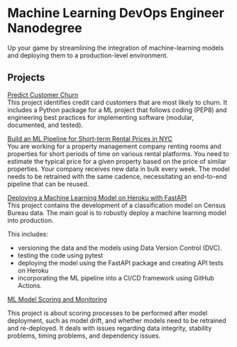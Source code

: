 # Machine Learning DevOps Engineer Nanodegree
Up your game by streamlining the integration of machine-learning models and deploying them to a production-level environment.

## Projects

[Predict Customer Churn](https://github.com/adrianstipanov/ML-DevOps-Engineer/tree/main/predict_customer_churn)  
This project identifies credit card customers that are most likely to churn.
It includes a Python package for a ML project that follows coding (PEP8) and engineering best practices for implementing software (modular, documented, and tested).  

[Build an ML Pipeline for Short-term Rental Prices in NYC](https://github.com/adrianstipanov/ml-pipeline-rental-prices-nyc)  
You are working for a property management company renting rooms and properties for short periods of time on various rental platforms. You need to estimate the typical price for a given property based on the price of similar properties. Your company receives new data in bulk every week. The model needs to be retrained with the same cadence, necessitating an end-to-end pipeline that can be reused.  

[Deploying a Machine Learning Model on Heroku with FastAPI](https://github.com/adrianstipanov/ml-heroku-fastapi)  
This project contains the development of a classification model on Census Bureau data. The main goal is to robustly deploy a machine learning model into production.  

This includes:
* versioning the data and the models using Data Version Control (DVC).
* testing the code using pytest
* deploying the model using the FastAPI package and creating API tests on Heroku
* incorporating the ML pipeline into a CI/CD framework using GitHub Actions.

[ML Model Scoring and Monitoring](https://github.com/adrianstipanov/ML-DevOps-Engineer/tree/main/dynamic-risk-assessment-system)

This project is about scoring processes to be performed after model deployment, such as model drift, and whether models need to be retrained and re-deployed. It deals with issues regarding data integrity, stability problems, timing problems, and dependency issues.




